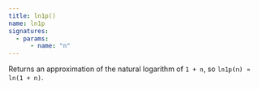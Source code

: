 ```yaml
---
title: ln1p()
name: ln1p
signatures:
  - params:
      - name: "n"
---
```


Returns an approximation of the natural logarithm of `1 + n`, so `ln1p(n) ≈ ln(1 + n)`.
